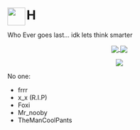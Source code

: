 <h1><img align="left" src="https://cdn.discordapp.com/emojis/552927506957729802.gif" width="40">H</h1>

Who Ever goes last... idk lets think smarter

<p align="center">
  <a href="https://github.com/anuraghazra/github-readme-stats">
    <img align="center" src="https://github-readme-stats.vercel.app/api?username=bdidk235&count_private=true&show_icons=true&theme=onedark">
  </a>
  <a href="https://github.com/anuraghazra/github-readme-stats">
    <img align="center" src="https://github-readme-stats.vercel.app/api/top-langs?username=bdidk235&layout=compact&theme=onedark">
  </a>
</p>

<p align="center">
  <a href="https://github.com/ryo-ma/github-profile-trophy">
    <img align="center" src="https://github-profile-trophy.vercel.app/?username=bdidk235&theme=onedark">
  </a>
</p>

No one:

- frrr
- x_x (R.I.P)
- Foxi
- Mr_nooby
- TheManCoolPants
